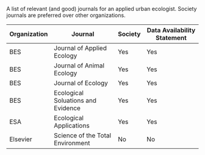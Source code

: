 A list of relevant (and good) journals for an applied urban ecologist.
Society journals are preferred over other organizations. 

| Organization | Journal | Society | Data Availability Statement |
| ------------- | ------------- | ------------- | ------------- |
| BES | Journal of Applied Ecology | Yes | Yes
| BES | Journal of Animal Ecology | Yes | Yes
| BES | Journal of Ecology | Yes |  Yes 
| BES | Ecological Soluations and Evidence | Yes | Yes 
| ESA | Ecological Applications | Yes | Yes | Yes 
| Elsevier | Science of the Total Environment | No | No
